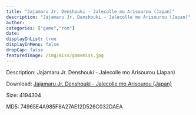 ```yaml
---
title: "Jajamaru Jr. Denshouki - Jalecolle mo Arisourou (Japan)"
description: "Jajamaru Jr. Denshouki - Jalecolle mo Arisourou (Japan)"
author: 
categories: ["game","rom"]
date: 
displayInList: true
displayInMenu: false
dropCap: false
featuredImage: /img/miss/gamemiss.jpg
---
```


Description: Jajamaru Jr. Denshouki - Jalecolle mo Arisourou (Japan)

Download: <a style="text-decoration:underline;" href="https://mega.nz/#!PPJ0yKLL!HE3aW6Q-aYLQSO8CKurZw7RuVOMw-vg1VzP9zE72GNk" target = "_blank" rel = "nofollow" > Jajamaru Jr. Denshouki - Jalecolle mo Arisourou (Japan)</a>

Size: 4194304

MD5: 74965E4A985F8A27AE12D526C032DAEA

